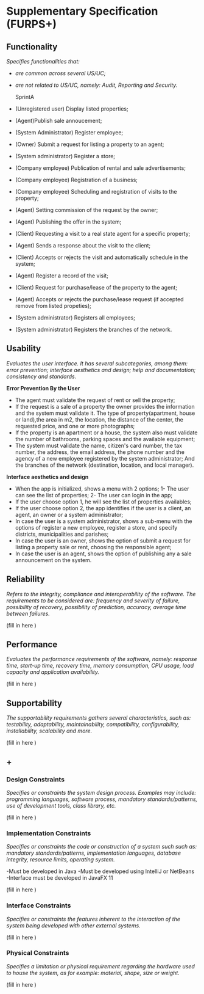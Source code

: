 # Supplementary Specification (FURPS+)

## Functionality

_Specifies functionalities that:_

- _are common across several US/UC;_
- _are not related to US/UC, namely: Audit, Reporting and Security._

	SprintA
* (Unregistered user) Display listed properties;
* (Agent)Publish sale annoucement;
* (System Administrator) Register employee;
* (Owner) Submit a request for listing a property to an agent;
* (System administrator) Register a store;

* (Company employee) Publication of rental and sale advertisements;
* (Company employee) Registration of a business;
* (Company employee) Scheduling and registration of visits to the property;
* (Agent) Setting commission of the request by the owner;
* (Agent) Publishing the offer in the system;
* (Client) Requesting a visit to a real state agent for a specific property;
* (Agent) Sends a response about the visit to the client; 
* (Client) Accepts or rejects the visit and automatically schedule in the system;
* (Agent) Register a record of the visit;
* (Client) Request for purchase/lease of the property to the agent;
* (Agent) Accepts or rejects the purchase/lease request (if accepted remove from listed propeties);
* (System administrator) Registers all employees;
* (System administrator) Registers the branches of the network.



## Usability 

_Evaluates the user interface. It has several subcategories,
among them: error prevention; interface aesthetics and design; help and
documentation; consistency and standards._


**Error Prevention By the User**
* The agent must validate the request of rent or sell the property;
* If the request is a sale of a property the owner provides the information and the system must validate it. The type of property(apartment, house or land),the area in m2, the location, the distance of the center, the requested price, and one or more photographs;
* If the property is an apartment or a house, the system also must validate the number of bathrooms, parking spaces and the available equipment;
* The system must validate the name, citizen's card number, the tax number, the address, the email address, the phone number and the agency of a new employee registered by the system administrator; And the branches of the network (destination, location, and local manager).

**Interface aesthetics and design**
* When the app is initialized, shows a menu with 2 options; 1- The user can see the list of properties; 2- The user can login in the app;
* If the user choose option 1, he will see the list of properties availables;
* If the user choose option 2, the app identifies if the user is a client, an agent, an owner or a system administrator;
* In case the user is a system administrator, shows a sub-menu with the options of register a new employee, register a store, and specify districts, municipalities and parishes;
* In case the user is an owner, shows the option of submit a request for listing a property sale or rent, choosing the responsible agent;
* In case the user is an agent, shows the option of publishing any a sale announcement on the system.



## Reliability
_Refers to the integrity, compliance and interoperability of the software. The requirements to be considered are: frequency and severity of failure, possibility of recovery, possibility of prediction, accuracy, average time between failures._


(fill in here )

## Performance
_Evaluates the performance requirements of the software, namely: response time, start-up time, recovery time, memory consumption, CPU usage, load capacity and application availability._


(fill in here )

## Supportability
_The supportability requirements gathers several characteristics, such as:
testability, adaptability, maintainability, compatibility,
configurability, installability, scalability and more._ 



(fill in here )


## +

### Design Constraints

_Specifies or constraints the system design process. Examples may include: programming languages, software process, mandatory standards/patterns, use of development tools, class library, etc._
  

(fill in here )


### Implementation Constraints

_Specifies or constraints the code or construction of a system such
such as: mandatory standards/patterns, implementation languages,
database integrity, resource limits, operating system._

-Must be developed in Java
-Must be developed using IntelliJ or NetBeans
-Interface must be developed in JavaFX 11



(fill in here )


### Interface Constraints
_Specifies or constraints the features inherent to the interaction of the
system being developed with other external systems._


(fill in here )

### Physical Constraints

_Specifies a limitation or physical requirement regarding the hardware used to house the system, as for example: material, shape, size or weight._

(fill in here )